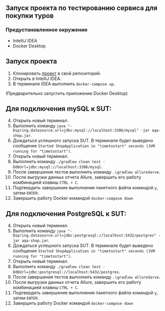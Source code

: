 ## Запуск проекта по тестированию сервиса для покупки туров
### Предустановленное окружение
- IntelliJ IDEA
- Docker Desktop


## Запуск проекта
1. Клонировать [проект](https://github.com/AleksandrrSavin/dp_qa) в свой репозиторий.
2. Открыть в IntelliJ IDEA.
3. В терминале IDEA выполнить ```docker-compose up```.

(Предварительно запустить приложение Docker Desktop)

## Для подключения mySQL к SUT:

4. Открыть новый терминал.
5. Выполнить команду ```java "-Dspring.datasource.url=jdbc:mysql://localhost:3306/mysql" -jar aqa-shop.jar```.
6. Дождаться успешного запуска SUT. В терминале будет выведено сообщение ```Started ShopApplication in "timetostart" seconds (JVM running for "timetostart")```.
7. Открыть новый терминал.
8. Выполнить команду ```./gradlew clean test -DdbUrl=jdbc:mysql://localhost:3306/mysql```.
9. После завершения тестов выполнить команду ```.\gradlew allureServe```.
10. После выгрузки данных отчета Allure, завершить его работу комбинацией клавиш ```CTRL + C```.
11. Подтвердить завершение выполнения пакетного файла командой ```y```, затем ```ENTER```.
12. Завершить работу Docker командой ```docker-compose down```

## Для подключения PostgreSQL к SUT:

4. Открыть новый терминал.
5. Выполнить команду ```java "-Dspring.datasource.url=jdbc:postgresql://localhost:5432/postgres" -jar aqa-shop.jar```.
6. Дождаться успешного запуска SUT. В терминале будет выведено сообщение ```Started ShopApplication in "timetostart" seconds (JVM running for "timetostart")```.
7. Открыть новый терминал.
8. Выполнить команду ```./gradlew clean test -DdbUrl=jdbc:postgresql://localhost:5432/postgres```.
9. После завершения тестов выполнить команду ```.\gradlew allureServe```.
10. После выгрузки данных отчета Allure, завершить его работу комбинацией клавиш ```CTRL + C```.
11. Подтвердить завершение выполнения пакетного файла командой ```y```, затем ```ENTER```.
12. Завершить работу Docker командой ```docker-compose down```

